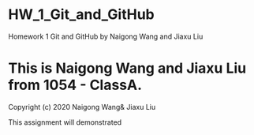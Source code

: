 # HW_1_Git_and_GitHub
Homework 1 Git and GitHub by Naigong Wang and Jiaxu Liu

# This is Naigong Wang and Jiaxu Liu from 1054 - ClassA. 

Copyright (c) 2020 Naigong Wang& Jiaxu Liu

This assignment will demonstrated 